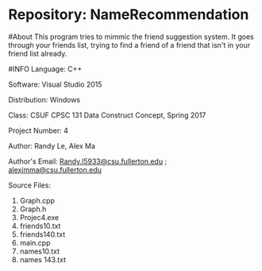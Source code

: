 # Repository: NameRecommendation

#About
This program tries to mimmic the friend suggestion system. It goes through your friends list, trying to find a friend of a friend that isn't in your friend list already.

#INFO
Language: C++

Software: Visual Studio 2015

Distribution: Windows

Class: CSUF CPSC 131 Data Construct Concept, Spring 2017

Project Number: 4

Author: Randy Le, Alex Ma

Author's Email: Randy.l5933@csu.fullerton.edu ; alexjmma@csu.fullerton.edu

Source Files:
1. Graph.cpp
2. Graph.h
3. Projec4.exe
4. friends10.txt
5. friends140.txt
6. main.cpp
7. names10.txt
8. names 143.txt
